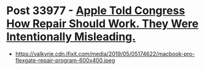 # Post 33977 - [Apple Told Congress How Repair Should Work. They Were Intentionally Misleading.](https://www.ifixit.com/News/33977/apple-told-congress-how-repair-should-work-we-respond)

- https://valkyrie.cdn.ifixit.com/media/2019/05/05174622/macbook-pro-flexgate-repair-program-600x400.jpeg
